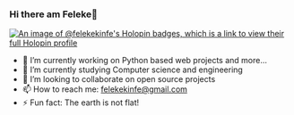 ### Hi there am Feleke👋

[![An image of @felekekinfe's Holopin badges, which is a link to view their full Holopin profile](https://holopin.me/felekekinfe)](https://holopin.io/@felekekinfe)

- 🔭 I’m currently working on Python based web projects and more...
- 🌱 I’m currently studying Computer science and engineering 
- 👯 I’m looking to collaborate on open source projects 
- 📫 How to reach me: felekekinfe@gmail.com
- ⚡ Fun fact: The earth is not flat!

